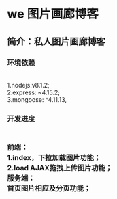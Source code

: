  we 图片画廊博客
==================
简介：私人图片画廊博客<br/>
-------------------------
<h3>环境依赖</h3> <br />
1.nodejs:v8.1.2; <br />
2.express: ~4.15.2; <br />
3.mongoose: ^4.11.13, <br />

<h3>开发进度<h3> <br />
前端： <br />
1.index，下拉加载图片功能； <br />
2.load AJAX拖拽上传图片功能； <br />
服务端： <br />
首页图片相应及分页功能； <br />



